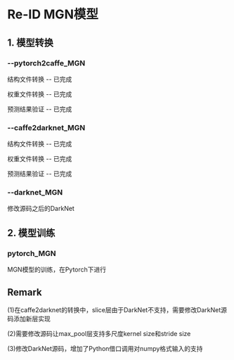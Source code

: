 # Re-ID MGN模型

## 1. 模型转换

### --pytorch2caffe_MGN

结构文件转换 -- 已完成

权重文件转换 -- 已完成

预测结果验证 -- 已完成

### --caffe2darknet_MGN

结构文件转换 -- 已完成

权重文件转换 -- 已完成

预测结果验证 -- 已完成

### --darknet_MGN

修改源码之后的DarkNet


## 2. 模型训练

### pytorch_MGN

MGN模型的训练，在Pytorch下进行


## Remark

(1)在caffe2darknet的转换中，slice层由于DarkNet不支持，需要修改DarkNet源码添加新层实现

(2)需要修改源码让max_pool层支持多尺度kernel size和stride size

(3)修改DarkNet源码，增加了Python借口调用对numpy格式输入的支持

